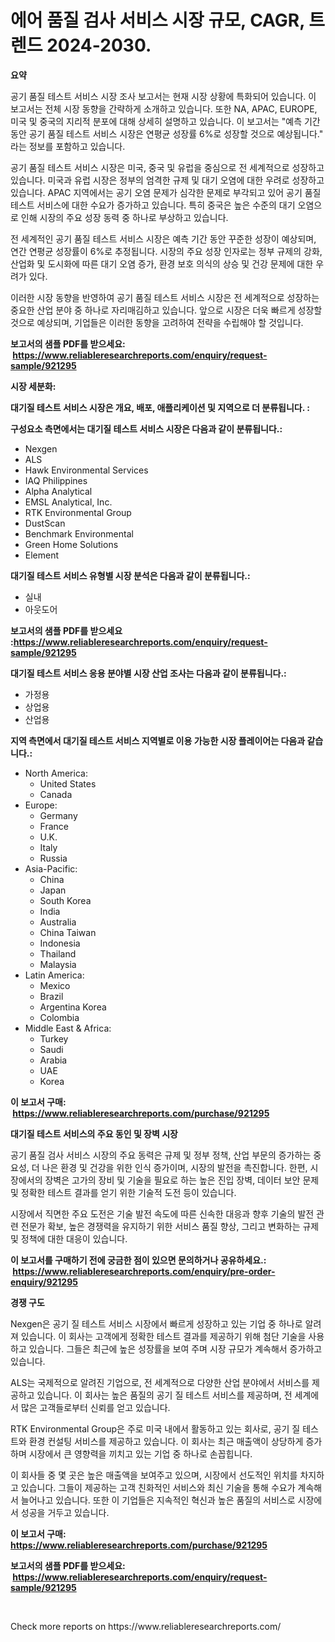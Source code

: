 <p><h1>에어 품질 검사 서비스 시장 규모, CAGR, 트렌드 2024-2030.</h1></p><p><strong>요약</strong></p>
<p><p>공기 품질 테스트 서비스 시장 조사 보고서는 현재 시장 상황에 특화되어 있습니다. 이 보고서는 전체 시장 동향을 간략하게 소개하고 있습니다. 또한 NA, APAC, EUROPE, 미국 및 중국의 지리적 분포에 대해 상세히 설명하고 있습니다. 이 보고서는 "예측 기간 동안 공기 품질 테스트 서비스 시장은 연평균 성장률 6%로 성장할 것으로 예상됩니다." 라는 정보를 포함하고 있습니다.</p><p>공기 품질 테스트 서비스 시장은 미국, 중국 및 유럽을 중심으로 전 세계적으로 성장하고 있습니다. 미국과 유럽 시장은 정부의 엄격한 규제 및 대기 오염에 대한 우려로 성장하고 있습니다. APAC 지역에서는 공기 오염 문제가 심각한 문제로 부각되고 있어 공기 품질 테스트 서비스에 대한 수요가 증가하고 있습니다. 특히 중국은 높은 수준의 대기 오염으로 인해 시장의 주요 성장 동력 중 하나로 부상하고 있습니다.</p><p>전 세계적인 공기 품질 테스트 서비스 시장은 예측 기간 동안 꾸준한 성장이 예상되며, 연간 연평균 성장률이 6%로 추정됩니다. 시장의 주요 성장 인자로는 정부 규제의 강화, 산업화 및 도시화에 따른 대기 오염 증가, 환경 보호 의식의 상승 및 건강 문제에 대한 우려가 있다.</p><p>이러한 시장 동향을 반영하여 공기 품질 테스트 서비스 시장은 전 세계적으로 성장하는 중요한 산업 분야 중 하나로 자리매김하고 있습니다. 앞으로 시장은 더욱 빠르게 성장할 것으로 예상되며, 기업들은 이러한 동향을 고려하여 전략을 수립해야 할 것입니다.</p></p>
<p><strong>보고서의 샘플 PDF를 받으세요: &nbsp;<a href="https://www.reliableresearchreports.com/enquiry/request-sample/921295">https://www.reliableresearchreports.com/enquiry/request-sample/921295</a></strong></p>
<p><strong>시장 세분화:</strong></p>
<p><strong> 대기질 테스트 서비스 시장은 개요, 배포, 애플리케이션 및 지역으로 더 분류됩니다. :</strong></p>
<p><strong>구성요소 측면에서는 대기질 테스트 서비스 시장은 다음과 같이 분류됩니다.:</strong></p>
<p><ul><li>Nexgen</li><li>ALS</li><li>Hawk Environmental Services</li><li>IAQ Philippines</li><li>Alpha Analytical</li><li>EMSL Analytical, Inc.</li><li>RTK Environmental Group</li><li>DustScan</li><li>Benchmark Environmental</li><li>Green Home Solutions</li><li>Element</li></ul></p>
<p><strong> 대기질 테스트 서비스 유형별 시장 분석은 다음과 같이 분류됩니다.:</strong></p>
<p><ul><li>실내</li><li>아웃도어</li></ul></p>
<p><strong>보고서의 샘플 PDF를 받으세요 :<a href="https://www.reliableresearchreports.com/enquiry/request-sample/921295">https://www.reliableresearchreports.com/enquiry/request-sample/921295</a></strong></p>
<p><strong> 대기질 테스트 서비스 응용 분야별 시장 산업 조사는 다음과 같이 분류됩니다.:</strong></p>
<p><ul><li>가정용</li><li>상업용</li><li>산업용</li></ul></p>
<p><strong>지역 측면에서 대기질 테스트 서비스 지역별로 이용 가능한 시장 플레이어는 다음과 같습니다.:</strong></p>
<p><ul>
    <li>
        North America:
        <ul>
            <li>United States</li>
            <li>Canada</li>
        </ul>
    </li>
    <li>
        Europe:
        <ul>
            <li>Germany</li>
            <li>France</li>
            <li>U.K.</li>
            <li>Italy</li>
            <li>Russia</li>
        </ul>
    </li>
    <li>
        Asia-Pacific:
        <ul>
            <li>China</li>
            <li>Japan</li>
            <li>South Korea</li>
            <li>India</li>
            <li>Australia</li>
            <li>China Taiwan</li>
            <li>Indonesia</li>
            <li>Thailand</li>
            <li>Malaysia</li>
        </ul>
    </li>
    <li>
        Latin America:
        <ul>
            <li>Mexico</li>
            <li>Brazil</li>
            <li>Argentina Korea</li>
            <li>Colombia</li>
        </ul>
    </li>
    <li>
        Middle East & Africa:
        <ul>
            <li>Turkey</li>
            <li>Saudi</li>
            <li>Arabia</li>
            <li>UAE</li>
            <li>Korea</li>
        </ul>
    </li>
    </ul></p>
<p><strong>이 보고서 구매: &nbsp;<a href="https://www.reliableresearchreports.com/purchase/921295">https://www.reliableresearchreports.com/purchase/921295</a></strong></p>
<p><strong>대기질 테스트 서비스의 주요 동인 및 장벽 시장</strong></p>
<p><p>공기 품질 검사 서비스 시장의 주요 동력은 규제 및 정부 정책, 산업 부문의 증가하는 중요성, 더 나은 환경 및 건강을 위한 인식 증가이며, 시장의 발전을 촉진합니다. 한편, 시장에서의 장벽은 고가의 장비 및 기술을 필요로 하는 높은 진입 장벽, 데이터 보안 문제 및 정확한 테스트 결과를 얻기 위한 기술적 도전 등이 있습니다.</p><p>시장에서 직면한 주요 도전은 기술 발전 속도에 따른 신속한 대응과 향후 기술의 발전 관련 전문가 확보, 높은 경쟁력을 유지하기 위한 서비스 품질 향상, 그리고 변화하는 규제 및 정책에 대한 대응이 있습니다.</p></p>
<p><strong>이 보고서를 구매하기 전에 궁금한 점이 있으면 문의하거나 공유하세요.: &nbsp;<a href="https://www.reliableresearchreports.com/enquiry/pre-order-enquiry/921295">https://www.reliableresearchreports.com/enquiry/pre-order-enquiry/921295</a></strong></p>
<p><strong>경쟁 구도</strong></p>
<p><p>Nexgen은 공기 질 테스트 서비스 시장에서 빠르게 성장하고 있는 기업 중 하나로 알려져 있습니다. 이 회사는 고객에게 정확한 테스트 결과를 제공하기 위해 첨단 기술을 사용하고 있습니다. 그들은 최근에 높은 성장률을 보여 주며 시장 규모가 계속해서 증가하고 있습니다.</p><p>ALS는 국제적으로 알려진 기업으로, 전 세계적으로 다양한 산업 분야에서 서비스를 제공하고 있습니다. 이 회사는 높은 품질의 공기 질 테스트 서비스를 제공하며, 전 세계에서 많은 고객들로부터 신뢰를 얻고 있습니다.</p><p>RTK Environmental Group은 주로 미국 내에서 활동하고 있는 회사로, 공기 질 테스트와 환경 컨설팅 서비스를 제공하고 있습니다. 이 회사는 최근 매출액이 상당하게 증가하며 시장에서 큰 영향력을 끼치고 있는 기업 중 하나로 손꼽힙니다.</p><p>이 회사들 중 몇 곳은 높은 매출액을 보여주고 있으며, 시장에서 선도적인 위치를 차지하고 있습니다. 그들이 제공하는 고객 친화적인 서비스와 최신 기술을 통해 수요가 계속해서 늘어나고 있습니다. 또한 이 기업들은 지속적인 혁신과 높은 품질의 서비스로 시장에서 성공을 거두고 있습니다.</p></p>
<p><strong>이 보고서 구매: &nbsp; <a href="https://www.reliableresearchreports.com/purchase/921295">https://www.reliableresearchreports.com/purchase/921295</a></strong></p>
<p><strong>보고서의 샘플 PDF를 받으세요: &nbsp;<a href="https://www.reliableresearchreports.com/enquiry/request-sample/921295">https://www.reliableresearchreports.com/enquiry/request-sample/921295</a></strong><strong></strong></p>
<p>&nbsp;</p>
<p>Check more reports on https://www.reliableresearchreports.com/</p>